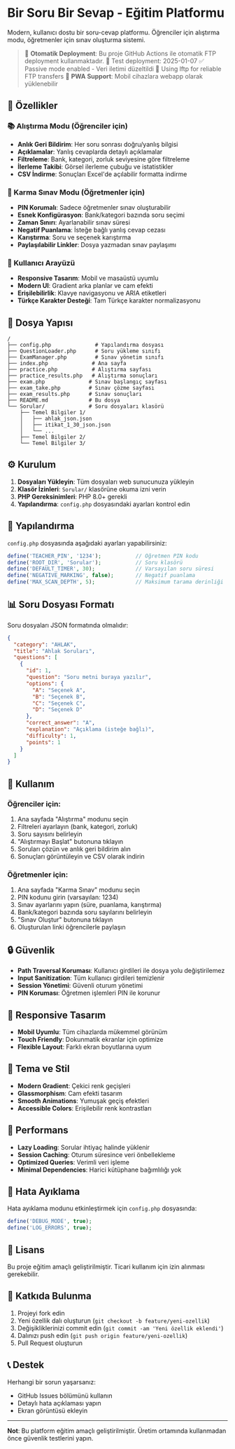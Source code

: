 # Bir Soru Bir Sevap - Eğitim Platformu

Modern, kullanıcı dostu bir soru-cevap platformu. Öğrenciler için alıştırma modu, öğretmenler için sınav oluşturma sistemi.

> 🚀 **Otomatik Deployment**: Bu proje GitHub Actions ile otomatik FTP deployment kullanmaktadır.
> 📅 Test deployment: 2025-01-07
> ✅ Passive mode enabled - Veri iletimi düzeltildi
> 🔧 Using lftp for reliable FTP transfers
> 📱 **PWA Support**: Mobil cihazlara webapp olarak yüklenebilir

## 🚀 Özellikler

### 📚 Alıştırma Modu (Öğrenciler için)
- **Anlık Geri Bildirim**: Her soru sonrası doğru/yanlış bilgisi
- **Açıklamalar**: Yanlış cevaplarda detaylı açıklamalar
- **Filtreleme**: Bank, kategori, zorluk seviyesine göre filtreleme
- **İlerleme Takibi**: Görsel ilerleme çubuğu ve istatistikler
- **CSV İndirme**: Sonuçları Excel'de açılabilir formatta indirme

### 📝 Karma Sınav Modu (Öğretmenler için)
- **PIN Korumalı**: Sadece öğretmenler sınav oluşturabilir
- **Esnek Konfigürasyon**: Bank/kategori bazında soru seçimi
- **Zaman Sınırı**: Ayarlanabilir sınav süresi
- **Negatif Puanlama**: İsteğe bağlı yanlış cevap cezası
- **Karıştırma**: Soru ve seçenek karıştırma
- **Paylaşılabilir Linkler**: Dosya yazmadan sınav paylaşımı

### 🎨 Kullanıcı Arayüzü
- **Responsive Tasarım**: Mobil ve masaüstü uyumlu
- **Modern UI**: Gradient arka planlar ve cam efekti
- **Erişilebilirlik**: Klavye navigasyonu ve ARIA etiketleri
- **Türkçe Karakter Desteği**: Tam Türkçe karakter normalizasyonu

## 📁 Dosya Yapısı

```
/
├── config.php              # Yapılandırma dosyası
├── QuestionLoader.php      # Soru yükleme sınıfı
├── ExamManager.php         # Sınav yönetim sınıfı
├── index.php              # Ana sayfa
├── practice.php           # Alıştırma sayfası
├── practice_results.php   # Alıştırma sonuçları
├── exam.php              # Sınav başlangıç sayfası
├── exam_take.php         # Sınav çözme sayfası
├── exam_results.php      # Sınav sonuçları
├── README.md             # Bu dosya
└── Sorular/              # Soru dosyaları klasörü
    ├── Temel Bilgiler 1/
    │   ├── ahlak_json.json
    │   ├── itikat_1_30_json.json
    │   └── ...
    ├── Temel Bilgiler 2/
    └── Temel Bilgiler 3/
```

## ⚙️ Kurulum

1. **Dosyaları Yükleyin**: Tüm dosyaları web sunucunuza yükleyin
2. **Klasör İzinleri**: `Sorular/` klasörüne okuma izni verin
3. **PHP Gereksinimleri**: PHP 8.0+ gerekli
4. **Yapılandırma**: `config.php` dosyasındaki ayarları kontrol edin

## 🔧 Yapılandırma

`config.php` dosyasında aşağıdaki ayarları yapabilirsiniz:

```php
define('TEACHER_PIN', '1234');           // Öğretmen PIN kodu
define('ROOT_DIR', 'Sorular');           // Soru klasörü
define('DEFAULT_TIMER', 30);             // Varsayılan soru süresi
define('NEGATIVE_MARKING', false);       // Negatif puanlama
define('MAX_SCAN_DEPTH', 5);             // Maksimum tarama derinliği
```

## 📊 Soru Dosyası Formatı

Soru dosyaları JSON formatında olmalıdır:

```json
{
  "category": "AHLAK",
  "title": "Ahlak Soruları",
  "questions": [
    {
      "id": 1,
      "question": "Soru metni buraya yazılır",
      "options": {
        "A": "Seçenek A",
        "B": "Seçenek B",
        "C": "Seçenek C",
        "D": "Seçenek D"
      },
      "correct_answer": "A",
      "explanation": "Açıklama (isteğe bağlı)",
      "difficulty": 1,
      "points": 1
    }
  ]
}
```

## 🎯 Kullanım

### Öğrenciler için:
1. Ana sayfada "Alıştırma" modunu seçin
2. Filtreleri ayarlayın (bank, kategori, zorluk)
3. Soru sayısını belirleyin
4. "Alıştırmayı Başlat" butonuna tıklayın
5. Soruları çözün ve anlık geri bildirim alın
6. Sonuçları görüntüleyin ve CSV olarak indirin

### Öğretmenler için:
1. Ana sayfada "Karma Sınav" modunu seçin
2. PIN kodunu girin (varsayılan: 1234)
3. Sınav ayarlarını yapın (süre, puanlama, karıştırma)
4. Bank/kategori bazında soru sayılarını belirleyin
5. "Sınav Oluştur" butonuna tıklayın
6. Oluşturulan linki öğrencilerle paylaşın

## 🔒 Güvenlik

- **Path Traversal Koruması**: Kullanıcı girdileri ile dosya yolu değiştirilemez
- **Input Sanitization**: Tüm kullanıcı girdileri temizlenir
- **Session Yönetimi**: Güvenli oturum yönetimi
- **PIN Koruması**: Öğretmen işlemleri PIN ile korunur

## 📱 Responsive Tasarım

- **Mobil Uyumlu**: Tüm cihazlarda mükemmel görünüm
- **Touch Friendly**: Dokunmatik ekranlar için optimize
- **Flexible Layout**: Farklı ekran boyutlarına uyum

## 🎨 Tema ve Stil

- **Modern Gradient**: Çekici renk geçişleri
- **Glassmorphism**: Cam efekti tasarım
- **Smooth Animations**: Yumuşak geçiş efektleri
- **Accessible Colors**: Erişilebilir renk kontrastları

## 🚀 Performans

- **Lazy Loading**: Sorular ihtiyaç halinde yüklenir
- **Session Caching**: Oturum süresince veri önbellekleme
- **Optimized Queries**: Verimli veri işleme
- **Minimal Dependencies**: Harici kütüphane bağımlılığı yok

## 🐛 Hata Ayıklama

Hata ayıklama modunu etkinleştirmek için `config.php` dosyasında:

```php
define('DEBUG_MODE', true);
define('LOG_ERRORS', true);
```

## 📄 Lisans

Bu proje eğitim amaçlı geliştirilmiştir. Ticari kullanım için izin alınması gerekebilir.

## 🤝 Katkıda Bulunma

1. Projeyi fork edin
2. Yeni özellik dalı oluşturun (`git checkout -b feature/yeni-ozellik`)
3. Değişikliklerinizi commit edin (`git commit -am 'Yeni özellik eklendi'`)
4. Dalınızı push edin (`git push origin feature/yeni-ozellik`)
5. Pull Request oluşturun

## 📞 Destek

Herhangi bir sorun yaşarsanız:
- GitHub Issues bölümünü kullanın
- Detaylı hata açıklaması yapın
- Ekran görüntüsü ekleyin

---

**Not**: Bu platform eğitim amaçlı geliştirilmiştir. Üretim ortamında kullanmadan önce güvenlik testlerini yapın.

